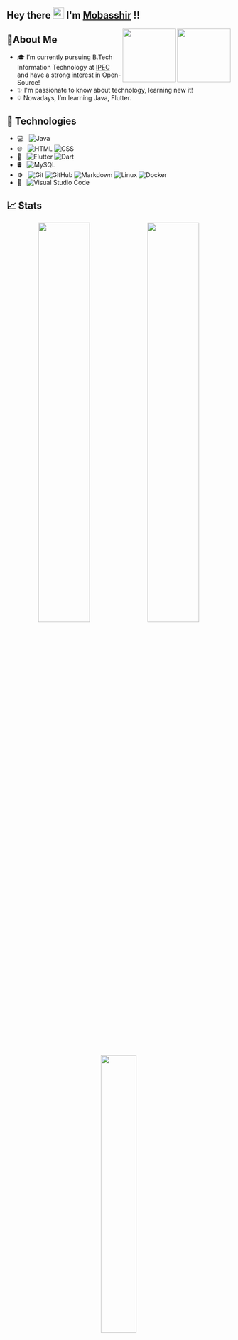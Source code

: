 ## Hey there <img src="https://media.giphy.com/media/hvRJCLFzcasrR4ia7z/giphy.gif" width="25px"> I'm [Mobasshir](https://www.linkedin.com/in/imobasshir/) !!

<a href="https://www.linkedin.com/in/imobasshir/"><img src="https://cdn2.iconfinder.com/data/icons/social-media-2199/64/social_media_isometric_14-linkedin-512.png" height="120px" width="120px" align="right"></a>
<a href="https://twitter.com/imobasshir"><img src="https://cdn2.iconfinder.com/data/icons/social-media-2199/64/social_media_isometric_6-twitter-512.png" height="120px" width="120px" align="right"></a>

## :wave:About Me

- 🎓 I’m currently pursuing B.Tech Information Technology at <a href="https://www.ipec.org.in/">IPEC</a> and have a strong interest in Open-Source! <br>
- ✨ I'm passionate to know about technology, learning new it! <br>
- 💡 Nowadays, I’m learning Java, Flutter. <br>

## 🚀 Technologies

- 💻 &nbsp;
  ![Java](https://img.shields.io/badge/-Java-333333?style=flat&logo=Java&logoColor=007396)
- 🌐 &nbsp;
  ![HTML](https://img.shields.io/badge/-HTML5-333333?style=flat&logo=HTML5)
  ![CSS](https://img.shields.io/badge/-CSS-333333?style=flat&logo=CSS3&logoColor=1572B6)
- 📱 &nbsp;
  ![Flutter](https://img.shields.io/badge/Flutter-333333?style=flat&logo=flutter)
  ![Dart](https://img.shields.io/badge/Dart-333333?style=flat&logo=dart)
- 🛢 &nbsp;
  ![MySQL](https://img.shields.io/badge/-MySQL-333333?style=flat&logo=mysql)
- ⚙️ &nbsp;
  ![Git](https://img.shields.io/badge/-Git-333333?style=flat&logo=git)
  ![GitHub](https://img.shields.io/badge/-GitHub-333333?style=flat&logo=github)
  ![Markdown](https://img.shields.io/badge/-Markdown-333333?style=flat&logo=markdown)
  ![Linux](https://img.shields.io/badge/Linux-333333?style=flat&logo=linux)
  ![Docker](https://img.shields.io/badge/Docker-333333?style=flat&logo=docker)
- 🔧 &nbsp;
  ![Visual Studio Code](https://img.shields.io/badge/-Visual%20Studio%20Code-333333?style=flat&logo=visual-studio-code&logoColor=007ACC)

## 📈 Stats

<p align="center">
	<img width="48%" src="https://github-readme-stats.vercel.app/api?username=imobasshir&show_icons=true&theme=chartreuse-dark" />
  <img width="48%" src="https://github-readme-streak-stats.herokuapp.com/?user=imobasshir&theme=chartreuse-dark" /> <br>
	<img width="40%" src="https://github-readme-stats.vercel.app/api/top-langs/?username=imobasshir&layout=compact&theme=chartreuse-dark&langs_count=6" />
</p>

### Contribution Graph

<img width="100%" alt="Mobasshir's Activity Graph" src="https://activity-graph.herokuapp.com/graph?username=imobasshir&theme=react-dark" /></a>

### Visitor Count

<img src="https://profile-counter.glitch.me/imobasshir/count.svg">
<br/><br/>
![Metrics](https://github.com/my-github-user/my-github-user/blob/main/github-metrics.svg)
